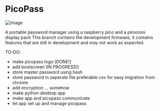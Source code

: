 # PicoPass
![image](https://user-images.githubusercontent.com/76824354/186677963-efc9114a-2035-4b4c-993d-25c11beb30ae.jpeg)

A portable password manager using a raspberry pico and a pimoroni display pack
This branch contains the development firmware, it contains features that are still in development
and may not work as expected.

TO-DO:
  - make picopass logo  [DONE!]
  - add bootscreen [IN PROGRESS!]
  - store master password using hash
  - store password in seperate file preferable csv for easy migration from chrome
  - add encryption ... somehow
  - make python desktop app 
  - make app and picopass communicate
  - let app set up and manage picopass

